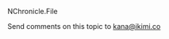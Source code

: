 NChronicle.File



Send comments on this topic to [kana@ikimi.co](mailto:kana%40ikimi.co?Subject=NChronicle.File)

